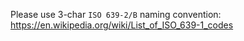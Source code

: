 Please use 3-char `ISO 639-2/B` naming convention: https://en.wikipedia.org/wiki/List_of_ISO_639-1_codes
